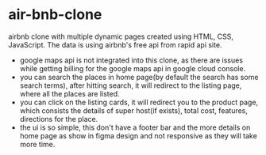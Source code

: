 # air-bnb-clone

airbnb clone with multiple dynamic pages created using HTML, CSS, JavaScript. The data is using airbnb's free api from rapid api site.

* google maps api is not integrated into this clone, as there are issues while getting billing for the google maps api in google cloud console.
* you can search the places in home page(by default the search has some search terms), after hitting search, it will redirect to the listing page, where all the places are listed.
* you can click on the listing cards, it will redirect you to the product page, which consists the details of super host(if exists), total cost, features, directions for the place.
* the ui is so simple, this don't have a footer bar and the more details on home page as show in figma design and not responsive as they will take more time.
